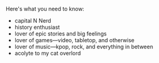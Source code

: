 Here's what you need to know:

- capital N Nerd
- history enthusiast
- lover of epic stories and big feelings
- lover of games—video, tabletop, and otherwise
- lover of music—kpop, rock, and everything in between
- acolyte to my cat overlord
